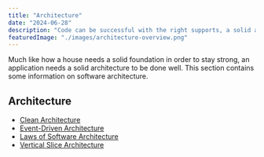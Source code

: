 ```yaml
---
title: "Architecture"
date: "2024-06-28"
description: "Code can be successful with the right supports, a solid architecture."
featuredImage: "./images/architecture-overview.png"
---
```


Much like how a house needs a solid foundation in order to stay strong, an application needs a solid architecture to be done well. This section contains some information on software architecture.

## Architecture

- [Clean Architecture](/architecture/clean-architecture)
- [Event-Driven Architecture](/architecture/event-driven-architecture)
- [Laws of Software Architecture](/laws/laws-software-architecture)
- [Vertical Slice Architecture](/architecture/vertical-slice-architecture)